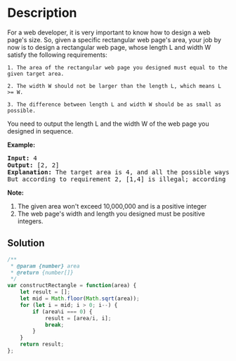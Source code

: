 # Description

For a web developer, it is very important to know how to design a web page's size. So, given a specific rectangular web page's area, your job by now is to design a rectangular web page, whose length L and width W satisfy the following requirements:

```
1. The area of the rectangular web page you designed must equal to the given target area.

2. The width W should not be larger than the length L, which means L >= W.

3. The difference between length L and width W should be as small as possible.
```

You need to output the length L and the width W of the web page you designed in sequence.

**Example:**
<pre>
<b>Input:</b> 4
<b>Output:</b> [2, 2]
<b>Explanation:</b> The target area is 4, and all the possible ways to construct it are [1,4], [2,2], [4,1]. 
But according to requirement 2, [1,4] is illegal; according to requirement 3,  [4,1] is not optimal compared to [2,2]. So the length L is 2, and the width W is 2.
</pre>

**Note:**
1. The given area won't exceed 10,000,000 and is a positive integer
2. The web page's width and length you designed must be positive integers.

## Solution
```javascript
/**
 * @param {number} area
 * @return {number[]}
 */
var constructRectangle = function(area) {
    let result = [];
    let mid = Math.floor(Math.sqrt(area));
    for (let i = mid; i > 0; i--) {
        if (area%i === 0) {
            result = [area/i, i];
            break;
        }
    }
    return result;
};
```